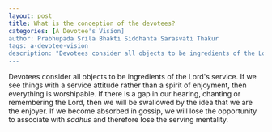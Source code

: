 ```yaml
---
layout: post
title: What is the conception of the devotees?
categories: [A Devotee's Vision]
author: Prabhupada Srila Bhakti Siddhanta Sarasvati Thakur
tags: a-devotee-vision
description: "Devotees consider all objects to be ingredients of the Lord's service. If we see things with a service attitude rather than a spirit of enjoyment, then everything is worshipable. If there is a gap in our hearing, chanting or remembering the Lord, then we will be swallowed by the idea that we are the enjoyer. If we become absorbed in gossip, we will lose the opportunity to associate with *sadhus* and therefore lose the serving mentality."
---
```


Devotees consider all objects to be ingredients of the Lord's service. If we see things with a service attitude rather than a spirit of enjoyment, then everything is worshipable. If there is a gap in our hearing, chanting or remembering the Lord, then we will be swallowed by the idea that we are the enjoyer. If we become absorbed in gossip, we will lose the opportunity to associate with *sadhus* and therefore lose the serving mentality.

























